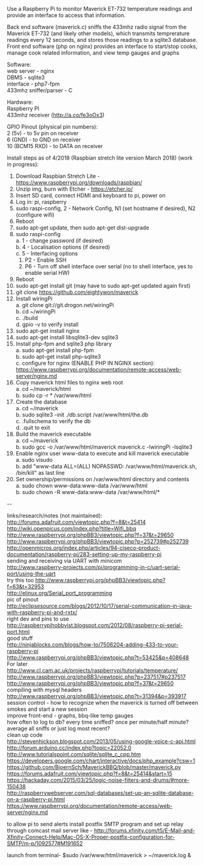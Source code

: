 Use a Raspberry Pi to monitor Maverick ET-732 temperature readings and provide an interface to access that information.

Back end software (maverick.c) sniffs the 433mhz radio signal from the Maverick ET-732 (and likely other models), which transmits temprerature readings every 12 seconds, and stores those readings to a sqlite3 database. Front end software (php on nginx) provides an interface to start/stop cooks, manage cook related information, and view temp gauges and graphs

Software:  
web server - nginx  
DBMS - sqlite3  
interface - php7-fpm   
433mhz sniffer/parser - C  

Hardware:  
Raspberry PI  
433mhz receiver (http://a.co/fe3oOx3)  

GPIO Pinout (physical pin numbers):  
2 (5v) - to 5v pin on receiver  
6 (GND) - to GND on receiver  
10 (BCM15 RXD) - to DATA on receiver  

Install steps as of 4/2018 (Raspbian stretch lite version March 2018) (work in progress):  
1. Download Raspbian Stretch Lite - https://www.raspberrypi.org/downloads/raspbian/  
2. Unzip img, burn with Etcher - https://etcher.io/  
3. Insert SD card, connect HDMI and keyboard to pi, power on  
4. Log in: pi, raspberry  
5. sudo raspi-config, 2 - Network Config, N1 (set hostname if desired), N2 (configure wifi)  
6. Reboot  
7. sudo apt-get update, then sudo apt-get dist-upgrade  
8. sudo raspi-config  
  a. 1 - change password (if desired)  
  b. 4 - Localisation options (if desired)  
  c. 5 - Interfacing options  
     1. P2 - Enable SSH  
     2. P6 - Turn off shell interface over serial (no to shell interface, yes to enable serial HW)  
9. Reboot  
10. sudo apt-get install git (may have to sudo apt-get updated again first)  
11. git clone https://github.com/eightywon/maverick  
12. Install wiringPi  
   a. git clone git://git.drogon.net/wiringPi  
   b. cd ~/wiringPi  
   c. ./build  
   d. gpio -v to verify install  
13. sudo apt-get install nginx   
14. sudo apt-get install libsqlite3-dev sqlite3  
15. Install php-fpm and sqlite3 php library  
   a. sudo apt-get install php-fpm  
   b. sudo apt-get install php-sqlite3  
   c. configure for nginx (ENABLE PHP IN NGINX section): https://www.raspberrypi.org/documentation/remote-access/web-server/nginx.md  
16. Copy maverick html files to nginx web root  
   a. cd ~/maverick/html  
   b. sudo cp -r * /var/www/html  
17. Create the database  
   a. cd ~/maverick  
   b. sudo sqlite3 -init ./db.script /var/www/html/the.db  
   c. .fullschema to verify the db  
   d. .quit to exit  
18. Build the maverick executable  
   a. cd ~/maverick  
   b. sudo gcc -o /var/www/html/maverick maverick.c -lwiringPi -lsqlite3  
19. Enable nginx user www-data to execute and kill maverick executable  
   a. sudo visudo  
   b. add "www-data ALL=(ALL) NOPASSWD: /var/www/html/maverick.sh, /bin/kill" as last line
20. Set ownership/permissions on /var/www/html directory and contents  
   a. sudo chown www-data:www-data /var/www/html  
   b. sudo chown -R www-data:www-data /var/www/html/*  

--

links/research/notes (not maintained):
http://forums.adafruit.com/viewtopic.php?f=8&t=25414  
http://wiki.openpicus.com/index.php?title=Wifi_bbq  
http://www.raspberrypi.org/phpBB3/viewtopic.php?f=37&t=29650  
http://www.raspberrypi.org/phpBB3/viewtopic.php?p=252739#p252739  
http://openmicros.org/index.php/articles/94-ciseco-product-documentation/raspberry-pi/283-setting-up-my-raspberry-pi  
sending and receiving via UART with minicom   
http://www.raspberry-projects.com/pi/programming-in-c/uart-serial-port/using-the-uart  
try this too http://www.raspberrypi.org/phpBB3/viewtopic.php?f=63&t=32953  
http://elinux.org/Serial_port_programming  
pic of pinout  
http://eclipsesource.com/blogs/2012/10/17/serial-communication-in-java-with-raspberry-pi-and-rxtx/  
right dev and pins to use  
http://raspberrypihobbyist.blogspot.com/2012/08/raspberry-pi-serial-port.html  
good stuff  
http://ninjablocks.com/blogs/how-to/7506204-adding-433-to-your-raspberry-pi  
http://www.raspberrypi.org/phpBB3/viewtopic.php?t=53425&p=408648  
For later  
http://www.cl.cam.ac.uk/projects/raspberrypi/tutorials/temperature/  
http://www.raspberrypi.org/phpBB3/viewtopic.php?p=237517#p237517  
http://www.raspberrypi.org/phpBB3/viewtopic.php?f=37&t=29650  
compiling with mysql headers  
http://www.raspberrypi.org/phpBB3/viewtopic.php?t=31394&p=393917  
session control - how to recognize when  the maverick is turned off between smokes and start a new session  
improve front-end - graphs, bbq-like temp gauges  
how often to log to db? every time sniffed? once per minute/half minute? average all sniffs or just log most recent?  
clean up code  
http://stevenhickson.blogspot.com/2013/05/using-google-voice-c-api.html  
http://forum.arduino.cc/index.php?topic=22052.0   
http://www.tutorialspoint.com/sqlite/sqlite_c_cpp.htm  
https://developers.google.com/chart/interactive/docs/php_example?csw=1  
https://github.com/BjoernSch/MaverickBBQ/blob/master/maverick.py  
https://forums.adafruit.com/viewtopic.php?f=8&t=25414&start=15  
https://hackaday.com/2015/03/25/logic-noise-filters-and-drums/#more-150438  
http://raspberrywebserver.com/sql-databases/set-up-an-sqlite-database-on-a-raspberry-pi.html  
https://www.raspberrypi.org/documentation/remote-access/web-server/nginx.md  

to allow pi to send alerts install postfix SMTP program and set up relay through comcast mail server like - http://forums.xfinity.com/t5/E-Mail-and-Xfinity-Connect-Help/Mac-OS-X-Proper-postfix-configuration-for-SMTP/m-p/1092577#M191652  

launch from terminal- $sudo /var/www/html/maverick > ~/maverick.log &


